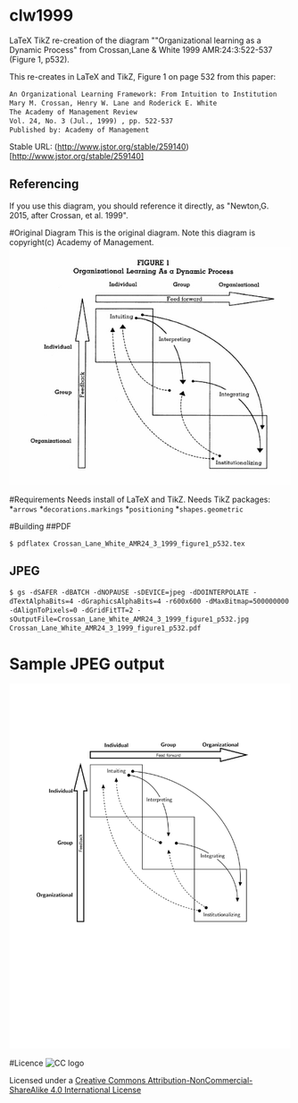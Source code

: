 # clw1999
LaTeX TikZ re-creation of the diagram ""Organizational learning as a Dynamic Process" from Crossan,Lane &amp; White 1999 AMR:24:3:522-537 (Figure 1, p532).

This re-creates in LaTeX and TikZ, Figure 1 on page 532 from this paper:
```
An Organizational Learning Framework: From Intuition to Institution
Mary M. Crossan, Henry W. Lane and Roderick E. White
The Academy of Management Review
Vol. 24, No. 3 (Jul., 1999) , pp. 522-537
Published by: Academy of Management
```
Stable URL: (http://www.jstor.org/stable/259140)[http://www.jstor.org/stable/259140]

## Referencing
If you use this diagram, you should reference it directly, as "Newton,G. 2015, after Crossan, et al. 1999".

#Original Diagram
This is the original diagram.
Note this diagram is copyright(c) Academy of Management.
![Original image. Copyrighted image](https://raw.githubusercontent.com/gnewton/clw1999/master/ORIGINAL_Crossan_Lane_White_AMR24_3_1999_figure1_p532.jpg)

#Requirements
Needs install of LaTeX and TikZ.
Needs TikZ packages: 
*`arrows`
*`decorations.markings`
*`positioning`
*`shapes.geometric`

#Building
##PDF
```
$ pdflatex Crossan_Lane_White_AMR24_3_1999_figure1_p532.tex
```

## JPEG
```
$ gs -dSAFER -dBATCH -dNOPAUSE -sDEVICE=jpeg -dDOINTERPOLATE -dTextAlphaBits=4 -dGraphicsAlphaBits=4 -r600x600 -dMaxBitmap=500000000 -dAlignToPixels=0 -dGridFitTT=2 -sOutputFile=Crossan_Lane_White_AMR24_3_1999_figure1_p532.jpg Crossan_Lane_White_AMR24_3_1999_figure1_p532.pdf
```

# Sample JPEG output


![alt text](https://raw.githubusercontent.com/gnewton/clw1999/master/Crossan_Lane_White_AMR24_3_1999_figure1_p532.jpg)


#Licence
![CC logo](https://i.creativecommons.org/l/by-nc-sa/4.0/88x31.png)

Licensed under a [Creative Commons Attribution-NonCommercial-ShareAlike 4.0 International License](http://creativecommons.org/licenses/by-nc-sa/4.0/)

